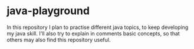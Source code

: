 # java-playground

In this repository I plan to practise different java topics, to keep developing my java skill. I'll also try to explain in comments basic concepts, so that others may also find this repository useful.
